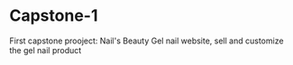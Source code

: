 # Capstone-1
 First capstone prooject: Nail's Beauty
Gel nail website, sell and customize the gel nail product
